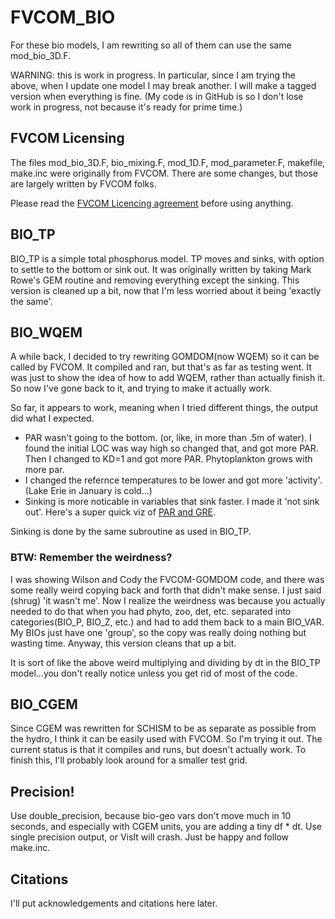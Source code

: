 # FVCOM_BIO

For these bio models, I am rewriting so all of them can use the same mod_bio_3D.F.

WARNING: this is work in progress.  In particular, since I am trying the above, when I update one model I may break another.  I will make a tagged version when everything is fine. (My code is in GitHub is so I don't lose work in progress, not because it's ready for prime time.)

## FVCOM Licensing
The files mod_bio_3D.F, bio_mixing.F, mod_1D.F, mod_parameter.F, makefile, make.inc were originally from FVCOM.  There are some changes, but those are largely written by FVCOM folks.

Please read the [FVCOM Licencing agreement](https://github.com/FVCOM-GitHub/FVCOM/blob/main/LICENSE.md) before using anything.

## BIO_TP
BIO_TP is a simple total phosphorus model.  TP moves and sinks, with option to settle to the bottom or sink out.  It was originally written by taking Mark Rowe's GEM routine and removing everything except the sinking. This version is cleaned up a bit, now that I'm less worried about it being 'exactly the same'.

## BIO_WQEM
A while back, I decided to try rewriting GOMDOM(now WQEM) so it can be called by FVCOM.  It compiled and ran, but that's as far as testing went.  It was just to show the idea of how to add WQEM, rather than actually finish it.  So now I've gone back to it, and trying to make it actually work.

So far, it appears to work, meaning when I tried different things, the output did what I expected.
- PAR wasn't going to the bottom.  (or, like, in more than .5m of water).  I found the initial LOC was way high so changed that, and got more PAR.  Then I changed to KD=1 and got more PAR. Phytoplankton grows with more par.
- I changed the refernce temperatures to be lower and got more 'activity'.  (Lake Erie in January is cold...)
- Sinking is more noticable in variables that sink faster.  I made it 'not sink out'.
Here's a super quick viz of [PAR and GRE](https://youtu.be/JEc_AALF7x4).

Sinking is done by the same subroutine as used in BIO_TP.

### BTW: Remember the weirdness?
I was showing Wilson and Cody the FVCOM-GOMDOM code, and there was some really weird copying back and forth that didn't make sense.  I just said (shrug) 'it wasn't me'.  Now I realize the weirdness was because you actually needed to do that when you had phyto, zoo, det, etc. separated into categories(BIO_P, BIO_Z, etc.) and had to add them back to a main BIO_VAR.  My BIOs just have one 'group', so the copy was really doing nothing but wasting time. Anyway, this version cleans that up a bit. 

It is sort of like the above weird multiplying and dividing by dt in the BIO_TP model...you don't really notice unless you get rid of most of the code.  

## BIO_CGEM
Since CGEM was rewritten for SCHISM to be as separate as possible from the hydro, I think it can be easily used with FVCOM.  So I'm trying it out.  The current status is that it compiles and runs, but doesn't actually work.  To finish this, I'll probably look around for a smaller test grid.

## Precision!
Use double_precision, because bio-geo vars don't move much in 10 seconds, and especially with CGEM units, you are adding a tiny df * dt.  Use single precision output, or VisIt will crash.  Just be happy and follow make.inc.

## Citations
I'll put acknowledgements and citations here later.
